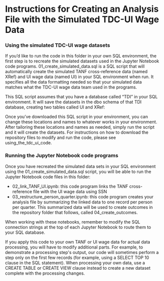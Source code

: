 # Instructions for Creating an Analysis File with the Simulated TDC-UI Wage Data

### Using the simulated TDC-UI wage datasets

If you’d like to run the code in this folder in your own SQL environment, the first step is to recreate the simulated datasets used in the Jupyter Notebook code programs. 01_create_simulated_data.sql is a SQL script that will automatically create the simulated TANF cross-reference data (named XRef) and UI wage data (named UI) in your SQL environment when run. It specifies all the data formatting needed so that your simulated data matches what the TDC-UI wage data team used in the programs. 

This SQL script assumes that you have a database called “TDI” in your SQL environment. It will save the datasets in the dbo schema of that TDI database, creating two tables called UI and XRef:

Once you’ve downloaded this SQL script in your environment, you can change these locations and names to whatever works in your environment. After tailoring these locations and names as needed, simply run the script and it will create the datasets. 
For instructions on how to download the repository files to modify and run the code, please see using_the_tdc_ui_code.

### Running the Jupyter Notebook code programs

Once you have recreated the simulated data sets in your SQL environment using the 01_create_simulated_data.sql script, you will be able to run the Jupyter Notebook code files in this folder: 
  * 02_link_TANF_UI.ipynb: this code program links the TANF cross-reference file with the UI wage data using SSN 
  * 03_restructure_person_quarter.ipynb: this code program creates your analysis file by summarizing the linked data to one record per person per quarter. This summarized data will be used to create outcomes in the repository folder that follows, called 04_create_outcomes.

When working with these notebooks, remember to modify the SQL connection strings at the top of each Jupyter Notebook to route them to your SQL database. 

If you apply this code to your own TANF or UI wage data for actual data processing, you will have to modify additional parts. For example, to demonstrate a processing step's output, our code will sometimes perform a step only on the first few records (for example, using a SELECT TOP 10 clause in the SQL statement). When processing your own data, use a CREATE TABLE or CREATE VIEW clause instead to create a new dataset complete with the processing changes.
